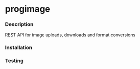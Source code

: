 # progimage

### Description
REST API for image uploads, downloads and format conversions

### Installation

### Testing
